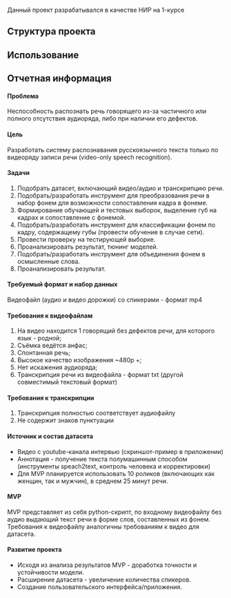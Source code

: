 Данный проект разрабатывался в качестве НИР на 1-курсе

## Структура проекта

## Использование

## Отчетная информация
#### Проблема
Неспособность распознать речь говорящего из-за частичного или полного отсутствия аудиоряда, либо при наличии его дефектов.

#### Цель
Разработать систему распознавания русскоязычного текста только по видеоряду записи речи (video-only speech recognition).

#### Задачи
1. Подобрать датасет, включающий видео/аудио и транскрипцию речи.
2. Подобрать/разработать инструмент для преобразования речи в набор фонем для возможности сопоставления кадра в фонеме.
3. Формирование обучающей и тестовых выборок, выделение губ на кадрах и сопоставление с фонемой.
4. Подобрать/разработать инструмент для классификации фонем по кадру, содержащему губы (провести обучение в случае сети).
5. Провести проверку на тестирующей выборке.
6. Проанализировать результат, тюнинг моделей.
7. Подобрать/разработать инструмент для объединения фонем в осмысленные слова.
8. Проанализировать результат.

#### Требуемый формат и набор данных
Видеофайл (аудио и видео дорожки) со спикерами - формат mp4

#### Требования к видеофайлам
1. На видео находится 1 говорящий  без дефектов речи, для которого язык - родной;
2. Съёмка ведётся анфас;
3. Спонтанная речь;
4. Высокое качество изображения ~480p +;
5. Нет искажения аудиоряда;
6. Транскрипция речи из видеофайла - формат txt (другой совместимый текстовый формат)

#### Требования к транскрипции
1. Транскрипция полностью соответствует аудиофайлу
2. Не содержит знаков пунктуации

#### Источник и состав датасета
- Видео с youtube-канала интервью (скриншот-пример в приложении)
- Аннотация - получение текста полумашинным способом (инструменты speach2text, контроль человека и корректировки)
- Для MVP планируется использовать 10 роликов (включающих как женщин, так и мужчин), в среднем 25 минут речи.

#### MVP
MVP представляет из себя python-скрипт, по входному видеофайлу без аудио выдающий текст речи в форме слов, составленных из фонем. Требования к видеофайлу аналогичны требованиям к видео для датасета.

#### Развитие проекта
- Исходя из анализа результатов MVP - доработка точности и устойчивости модели.
- Расширение датасета - увеличение количества спикеров.
- Создание пользовательского интерфейса/приложения.

